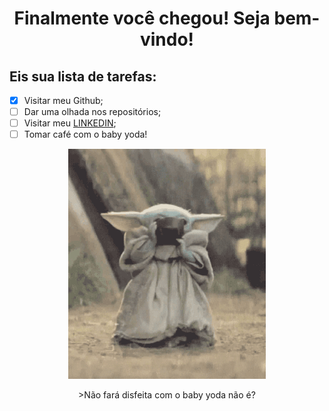 <h1 align="center">Finalmente você chegou! Seja bem-vindo! </h1>
<h2>Eis sua lista  de tarefas:</h2>

- [x] Visitar meu Github;
- [ ] Dar uma olhada nos repositórios;
- [ ] Visitar meu [LINKEDIN](https://www.linkedin.com/in/gabrielreisritter/);
- [ ] Tomar café com o baby yoda!

<p align="center">
<img src="img/tenor.gif" alt=""/>
</p>
<p align="center">
>Não fará disfeita com o baby yoda não é?
</p>

